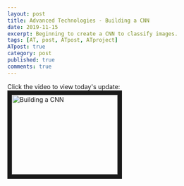 ```yaml
---
layout: post
title: Advanced Technologies - Building a CNN
date: 2019-11-15
excerpt: Beginning to create a CNN to classify images.
tags: [AT, post, ATpost, ATproject]
ATpost: true
category: post
published: true
comments: true
---
```

Click the video to view today's update:
<a href="http://www.youtube.com/watch?feature=player_embedded&v=4GZu8BZjNEA" target="_blank"><img src="http://img.youtube.com/vi/4GZu8BZjNEA/0.jpg" alt="Building a CNN" width="240" height="180" border="10" /></a>

